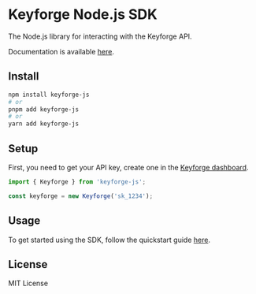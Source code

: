 # Keyforge Node.js SDK

The Node.js library for interacting with the Keyforge API.

Documentation is available [here](https://docs.keyforge.dev).

## Install

```bash
npm install keyforge-js
# or
pnpm add keyforge-js
# or
yarn add keyforge-js
```

## Setup

First, you need to get your API key, create one in the [Keyforge dashboard](https://keyforge.dev/dashboard/api-keys).

```js
import { Keyforge } from 'keyforge-js';

const keyforge = new Keyforge('sk_1234');
```

## Usage

To get started using the SDK, follow the quickstart guide [here](https://docs.keyforge.dev/quickstart-server).

## License

MIT License
